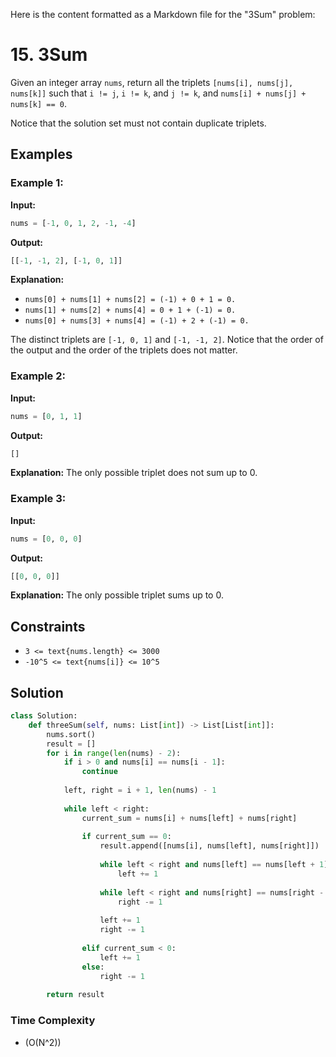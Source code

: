 Here is the content formatted as a Markdown file for the "3Sum" problem:
# 15. 3Sum

Given an integer array `nums`, return all the triplets `[nums[i], nums[j], nums[k]]` such that `i != j`, `i != k`, and `j != k`, and `nums[i] + nums[j] + nums[k] == 0`.

Notice that the solution set must not contain duplicate triplets.

## Examples

### Example 1:

**Input:** 
```python
nums = [-1, 0, 1, 2, -1, -4]
```
**Output:** 
```python
[[-1, -1, 2], [-1, 0, 1]]
```
**Explanation:** 
- `nums[0] + nums[1] + nums[2] = (-1) + 0 + 1 = 0.`
- `nums[1] + nums[2] + nums[4] = 0 + 1 + (-1) = 0.`
- `nums[0] + nums[3] + nums[4] = (-1) + 2 + (-1) = 0.`

The distinct triplets are `[-1, 0, 1]` and `[-1, -1, 2]`. Notice that the order of the output and the order of the triplets does not matter.

### Example 2:

**Input:** 
```python
nums = [0, 1, 1]
```
**Output:** 
```python
[]
```
**Explanation:** 
The only possible triplet does not sum up to 0.

### Example 3:

**Input:** 
```python
nums = [0, 0, 0]
```
**Output:** 
```python
[[0, 0, 0]]
```
**Explanation:** 
The only possible triplet sums up to 0.

## Constraints

- `3 <= text{nums.length} <= 3000`
- `-10^5 <= text{nums[i]} <= 10^5`

## Solution

```python
class Solution:
    def threeSum(self, nums: List[int]) -> List[List[int]]:
        nums.sort()
        result = []
        for i in range(len(nums) - 2):
            if i > 0 and nums[i] == nums[i - 1]:
                continue
        
            left, right = i + 1, len(nums) - 1
        
            while left < right:
                current_sum = nums[i] + nums[left] + nums[right]
            
                if current_sum == 0:
                    result.append([nums[i], nums[left], nums[right]])
                
                    while left < right and nums[left] == nums[left + 1]:
                        left += 1
                
                    while left < right and nums[right] == nums[right - 1]:
                        right -= 1
                
                    left += 1
                    right -= 1
            
                elif current_sum < 0:
                    left += 1  
                else:
                    right -= 1 
                
        return result
```

### Time Complexity

- (O(N^2))
